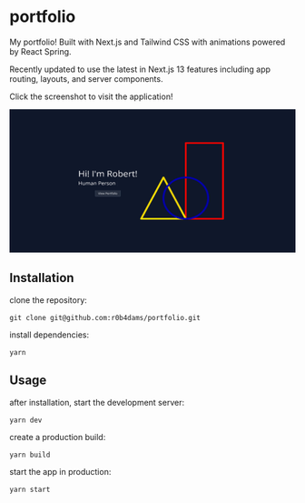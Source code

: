 # portfolio

My portfolio! Built with Next.js and Tailwind CSS with animations powered by React Spring.

Recently updated to use the latest in Next.js 13 features including app routing, layouts, and server components.

Click the screenshot to visit the application!

[![screenshot](/.github/assets/screenshot.png)](https://www.robertadams.codes/)

## Installation

clone the repository:

```
git clone git@github.com:r0b4dams/portfolio.git
```

install dependencies:

```
yarn
```

## Usage

after installation, start the development server:

```
yarn dev
```

create a production build:

```
yarn build
```

start the app in production:

```
yarn start
```